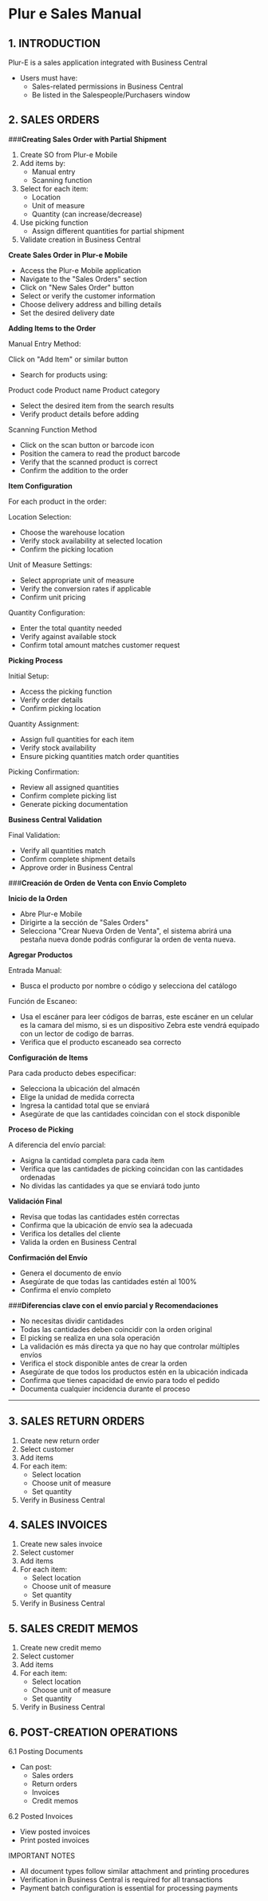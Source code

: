 # Plur e Sales Manual

## 1. INTRODUCTION
Plur-E is a sales application integrated with Business Central

- Users must have:
  - Sales-related permissions in Business Central
  - Be listed in the Salespeople/Purchasers window

## **2. SALES ORDERS**

###**Creating Sales Order with Partial Shipment**

1. Create SO from Plur-e Mobile
2. Add items by:
   - Manual entry
   - Scanning function
3. Select for each item:
   - Location
   - Unit of measure
   - Quantity (can increase/decrease)
4. Use picking function
   - Assign different quantities for partial shipment
5. Validate creation in Business Central

**Create Sales Order in Plur-e Mobile**

- Access the Plur-e Mobile application
- Navigate to the "Sales Orders" section
- Click on "New Sales Order" button
- Select or verify the customer information
- Choose delivery address and billing details
- Set the desired delivery date

**Adding Items to the Order**

Manual Entry Method:

Click on "Add Item" or similar button

- Search for products using:

Product code
Product name
Product category

- Select the desired item from the search results
- Verify product details before adding

Scanning Function Method

- Click on the scan button or barcode icon
- Position the camera to read the product barcode
- Verify that the scanned product is correct
- Confirm the addition to the order

**Item Configuration**

For each product in the order:

Location Selection:

- Choose the warehouse location
- Verify stock availability at selected location
- Confirm the picking location

Unit of Measure Settings:

- Select appropriate unit of measure
- Verify the conversion rates if applicable
- Confirm unit pricing

Quantity Configuration:

- Enter the total quantity needed
- Verify against available stock
- Confirm total amount matches customer request

**Picking Process**

Initial Setup:

- Access the picking function
- Verify order details
- Confirm picking location

Quantity Assignment:

- Assign full quantities for each item
- Verify stock availability
- Ensure picking quantities match order quantities

Picking Confirmation:

- Review all assigned quantities
- Confirm complete picking list
- Generate picking documentation

**Business Central Validation**

Final Validation:

- Verify all quantities match
- Confirm complete shipment details
- Approve order in Business Central

###**Creación de Orden de Venta con Envío Completo**

**Inicio de la Orden**

- Abre Plur-e Mobile
- Dirigirte a la sección de "Sales Orders"
- Selecciona "Crear Nueva Orden de Venta", el sistema abrirá una pestaña nueva donde podrás configurar la orden de venta nueva.

**Agregar Productos**

Entrada Manual:

- Busca el producto por nombre o código y selecciona del catálogo

Función de Escaneo:

- Usa el escáner para leer códigos de barras, este escáner en un celular es la camara del mismo, si es un dispositivo Zebra este vendrá equipado con un lector de codigo de barras.
- Verifica que el producto escaneado sea correcto

**Configuración de Items**

Para cada producto debes especificar:

- Selecciona la ubicación del almacén
- Elige la unidad de medida correcta
- Ingresa la cantidad total que se enviará
- Asegúrate de que las cantidades coincidan con el stock disponible


**Proceso de Picking**

A diferencia del envío parcial:

- Asigna la cantidad completa para cada ítem
- Verifica que las cantidades de picking coincidan con las cantidades ordenadas
- No dividas las cantidades ya que se enviará todo junto


**Validación Final**

- Revisa que todas las cantidades estén correctas
- Confirma que la ubicación de envío sea la adecuada
- Verifica los detalles del cliente
- Valida la orden en Business Central


**Confirmación del Envío**

- Genera el documento de envío
- Asegúrate de que todas las cantidades estén al 100%
- Confirma el envío completo

###**Diferencias clave con el envío parcial y Recomendaciones**

- No necesitas dividir cantidades
- Todas las cantidades deben coincidir con la orden original
- El picking se realiza en una sola operación
- La validación es más directa ya que no hay que controlar múltiples envíos
- Verifica el stock disponible antes de crear la orden
- Asegúrate de que todos los productos estén en la ubicación indicada
- Confirma que tienes capacidad de envío para todo el pedido
- Documenta cualquier incidencia durante el proceso

------------

## 3. SALES RETURN ORDERS
1. Create new return order
2. Select customer
3. Add items
4. For each item:
   - Select location
   - Choose unit of measure
   - Set quantity
5. Verify in Business Central

## 4. SALES INVOICES
1. Create new sales invoice
2. Select customer
3. Add items
4. For each item:
   - Select location
   - Choose unit of measure
   - Set quantity
5. Verify in Business Central

## 5. SALES CREDIT MEMOS
1. Create new credit memo
2. Select customer
3. Add items
4. For each item:
   - Select location
   - Choose unit of measure
   - Set quantity
5. Verify in Business Central

## 6. POST-CREATION OPERATIONS

6.1 Posting Documents
- Can post:
  - Sales orders
  - Return orders
  - Invoices
  - Credit memos

6.2 Posted Invoices
- View posted invoices
- Print posted invoices


IMPORTANT NOTES
- All document types follow similar attachment and printing procedures
- Verification in Business Central is required for all transactions
- Payment batch configuration is essential for processing payments
